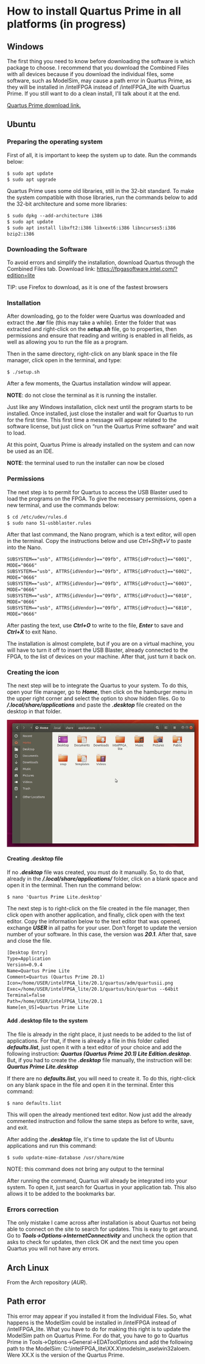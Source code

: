 # How to install Quartus Prime in all platforms (in progress)

## Windows

The first thing you need to know before downloading the software is which package to choose. I recommend that you download the Combined Files with all devices because if you download the individual files, some software, such as ModelSim, may cause a path error in Quartus Prime, as they will be installed in /intelFPGA instead of /intelFPGA_lite with Quartus Prime. If you still want to do a clean install, I'll talk about it at the end.

[Quartus Prime download link.](https://fpgasoftware.intel.com/?edition=lite)


## Ubuntu

### Preparing the operating system

First of all, it is important to keep the system up to date. Run the commands below: 

    $ sudo apt update
    $ sudo apt upgrade


Quartus Prime uses some old libraries, still in the 32-bit standard. To make the system compatible with those libraries, run the commands below to add the 32-bit architecture and some more libraries:

    $ sudo dpkg --add-architecture i386
    $ sudo apt update
    $ sudo apt install libxft2:i386 libxext6:i386 libncurses5:i386 bzip2:i386


### Downloading the Software

To avoid errors and simplify the installation, download Quartus through the Combined Files tab. Download link: https://fpgasoftware.intel.com/?edition=lite

TIP: use Firefox to download, as it is one of the fastest browsers

### Installation

After downloading, go to the folder were Quartus was downloaded and extract the ***.tar*** file (this may take a while). Enter the folder that was extracted and right-click on the ***setup.sh*** file, go to properties, then permissions and ensure that reading and writing is enabled in all fields, as well as allowing you to run the file as a program.

Then in the same directory, right-click on any blank space in the file manager, click open in the terminal, and type:

    $ ./setup.sh
 
After a few moments, the Quartus installation window will appear.

**NOTE**: do not close the terminal as it is running the installer.

Just like any Windows installation, click next until the program starts to be installed. Once installed, just close the installer and wait for Quartus to run for the first time. This first time a message will appear related to the software license, but just click on “run the Quartus Prime software” and wait to load.

At this point, Quartus Prime is already installed on the system and can now be used as an IDE.

**NOTE**: the terminal used to run the installer can now be closed

### Permissions

The next step is to permit for Quartus to access the USB Blaster used to load the programs on the FPGA. To give the necessary permissions, open a new terminal, and use the commands below:

    $ cd /etc/udev/rules.d
    $ sudo nano 51-usbblaster.rules

After that last command, the Nano program, which is a text editor, will open in the terminal. Copy the instructions below and use *Ctrl+Shift+V* to paste into the Nano.

    SUBSYSTEM=="usb", ATTRS{idVendor}=="09fb", ATTRS{idProduct}=="6001", MODE="0666"
    SUBSYSTEM=="usb", ATTRS{idVendor}=="09fb", ATTRS{idProduct}=="6002", MODE="0666"
    SUBSYSTEM=="usb", ATTRS{idVendor}=="09fb", ATTRS{idProduct}=="6003", MODE="0666"
    SUBSYSTEM=="usb", ATTRS{idVendor}=="09fb", ATTRS{idProduct}=="6010", MODE="0666"
    SUBSYSTEM=="usb", ATTRS{idVendor}=="09fb", ATTRS{idProduct}=="6810", MODE="0666" 


After pasting the text, use ***Ctrl+O*** to write to the file, ***Enter*** to save and ***Ctrl+X*** to exit Nano.

The installation is almost complete, but if you are on a virtual machine, you will have to turn it off to insert the USB Blaster, already connected to the FPGA, to the list of devices on your machine. After that, just turn it back on.

### Creating the icon

The next step will be to integrate the Quartus to your system. To do this, open your file manager, go to ***Home***, then click on the hamburger menu in the upper right corner and select the option to show hidden files. Go to ***/.local/share/applications*** and paste the ***.desktop*** file created on the desktop in that folder.

![File Manager](https://github.com/Jefferson-Lopes/FPGA/blob/master/Resources/fileManager.gif)

#### Creating .desktop file

If no ***.desktop*** file was created, you must do it manually. So, to do that, already in the ***/.local/share/applications/*** folder, click on a blank space and open it in the terminal. Then run the command below:

    $ nano 'Quartus Prime Lite.desktop'

The next step is to right-click on the file created in the file manager, then click open with another application, and finally, click open with the text editor. Copy the information below to the text editor that was opened, exchange ***USER*** in all paths for your user. Don't forget to update the version number of your software. In this case, the version was ***20.1***. After that, save and close the file.

    [Desktop Entry]
    Type=Application
    Version=0.9.4
    Name=Quartus Prime Lite
    Comment=Quartus (Quartus Prime 20.1)
    Icon=/home/USER/intelFPGA_lite/20.1/quartus/adm/quartusii.png
    Exec=/home/USER/intelFPGA_lite/20.1/quartus/bin/quartus --64bit
    Terminal=false
    Path=/home/USER/intelFPGA_lite/20.1
    Name[en_US]=Quartus Prime Lite


#### Add .desktop file to the system

The file is already in the right place, it just needs to be added to the list of applications. For that, if there is already a file in this folder called ***defaults.list***, just open it with a text editor of your choice and add the following instruction: ***Quartus (Quartus Prime 20.1) Lite Edition.desktop***. But, if you had to create the ***.desktop*** file manually, the instruction will be: ***Quartus Prime Lite.desktop***

If there are no ***defaults.list***, you will need to create it. To do this, right-click on any blank space in the file and open it in the terminal. Enter this command: 

    $ nano defaults.list 

This will open the already mentioned text editor. Now just add the already commented instruction and follow the same steps as before to write, save, and exit.

After adding the ***.desktop*** file, it's time to update the list of Ubuntu applications and run this command:

    $ sudo update-mime-database /usr/share/mime

NOTE: this command does not bring any output to the terminal

After running the command, Quartus will already be integrated into your system. To open it, just search for Quartus in your application tab. This also allows it to be added to the bookmarks bar.

### Errors correction

The only mistake I came across after installation is about Quartus not being able to connect on the site to search for updates. This is easy to get around. Go to ***Tools->Options->InternetConnectivity*** and uncheck the option that asks to check for updates, then click OK and the next time you open Quartus you will not have any errors.


## Arch Linux

From the Arch repository (*AUR*).


## Path error

This error may appear if you installed it from the Individual Files. So, what happens is the ModelSim could be installed in /intelFPGA instead of /intelFPGA_lite. What you have to do for making this right is to update the ModelSim path on Quartus Prime. For do that, you have to go to Quartus Prime in Tools->Options->General->EDAToolOptions and add the following path to the ModelSim: C:\intelFPGA_lite\XX.X\modelsim_ase\win32aloem. Were XX.X is the version of the Quartus Prime.